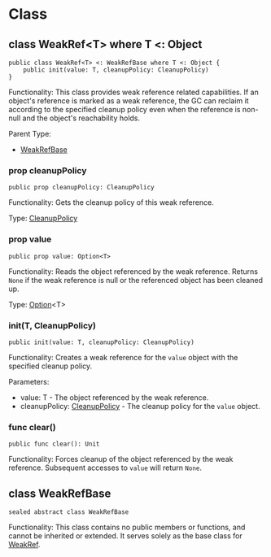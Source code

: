 # Class

## class WeakRef\<T> where T <: Object

```cangjie
public class WeakRef<T> <: WeakRefBase where T <: Object {
    public init(value: T, cleanupPolicy: CleanupPolicy)
}
```

Functionality: This class provides weak reference related capabilities. If an object's reference is marked as a weak reference, the GC can reclaim it according to the specified cleanup policy even when the reference is non-null and the object's reachability holds.

Parent Type:

- [WeakRefBase](ref_package_classes#class-weakrefbase)

### prop cleanupPolicy

```cangjie
public prop cleanupPolicy: CleanupPolicy
```

Functionality: Gets the cleanup policy of this weak reference.

Type: [CleanupPolicy](ref_package_enums.md#enum-cleanuppolicy)

### prop value

```cangjie
public prop value: Option<T>
```

Functionality: Reads the object referenced by the weak reference. Returns `None` if the weak reference is null or the referenced object has been cleaned up.

Type: [Option](../../core/core_package_api/core_package_enums.md#enum-optiont)\<T>

### init(T, CleanupPolicy)

```cangjie
public init(value: T, cleanupPolicy: CleanupPolicy)
```

Functionality: Creates a weak reference for the `value` object with the specified cleanup policy.

Parameters:

- value: T - The object referenced by the weak reference.
- cleanupPolicy: [CleanupPolicy](ref_package_enums.md#enum-cleanuppolicy) - The cleanup policy for the `value` object.

### func clear()

```cangjie
public func clear(): Unit
```

Functionality: Forces cleanup of the object referenced by the weak reference. Subsequent accesses to `value` will return `None`.

## class WeakRefBase

```cangjie
sealed abstract class WeakRefBase
```

Functionality: This class contains no public members or functions, and cannot be inherited or extended. It serves solely as the base class for [WeakRef](ref_package_classes#class-weakreft-where-t--object).